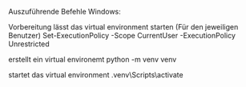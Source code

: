 Auszuführende Befehle Windows:

Vorbereitung
  lässt das virtual environment starten (Für den jeweiligen Benutzer)
    Set-ExecutionPolicy -Scope CurrentUser -ExecutionPolicy Unrestricted

  erstellt ein virtual environemt 
    python -m venv venv

  startet das virtual environment
    .venv\Scripts\activate
